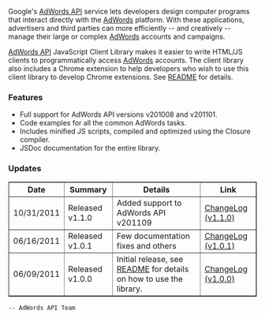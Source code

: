 Google's [AdWords API](http://www.google.com/apis/adwords/) service lets developers design computer programs that interact directly with the [AdWords](https://adwords.google.com/select/Login) platform. With these applications, advertisers and third parties can more efficiently -- and creatively -- manage their large or complex [AdWords](https://adwords.google.com/select/Login) accounts and campaigns.

[AdWords API](http://www.google.com/apis/adwords/) JavaScript Client Library makes it easier to write HTML/JS clients to programmatically access [AdWords](https://adwords.google.com/select/Login) accounts. The client library also includes a Chrome extension to help developers who wish to use this client library to develop Chrome extensions. See <a href='https://code.google.com/p/google-api-adwords-js/wiki/ObjectStatsExtensionReadme'>README</a> for details.

### Features ###

  * Full support for AdWords API versions v201008 and v201101.
  * Code examples for all the common AdWords tasks.
  * Includes minified JS scripts, compiled and optimized using the Closure compiler.
  * JSDoc documentation for the entire library.


### Updates ###

<table border='1'>
<blockquote><tr>
<blockquote><th>Date</th>
<th>Summary</th>
<th>Details</th>
<th>Link</th>
</blockquote></tr>
<tr>
<blockquote><td>10/31/2011</td>
<td>Released v1.1.0</td>
<td>Added support to AdWords API v201109</td>
<td><a href='http://code.google.com/p/google-api-adwords-js/source/browse/branches/v1.1.0/Changes'>ChangeLog (v1.1.0)</a>
</td>
</blockquote></tr>
<tr>
<blockquote><td>06/16/2011</td>
<td>Released v1.0.1</td>
<td>Few documentation fixes and others</td>
<td><a href='http://code.google.com/p/google-api-adwords-js/source/browse/trunk/Changes?spec=svn28&r=27'>ChangeLog (v1.0.1)</a>
</td>
</blockquote></tr>
<tr>
<blockquote><td>06/09/2011</td>
<td>Released v1.0.0</td>
<td>Initial release, see <a href='http://code.google.com/p/google-api-adwords-js/wiki/Readme'>README</a> for details on how to use the library.</td>
<td><a href='https://code.google.com/p/google-api-adwords-js/source/detail?r=19'>ChangeLog (v1.0.0)</a>
</td>
</blockquote></tr>
</table></blockquote>

`-- AdWords API Team`
